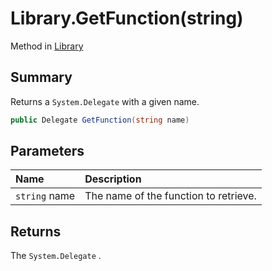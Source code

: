 # Library.GetFunction(string)

Method in [Library](/docs/api/csharp/yarn.library.md)

## Summary


Returns a  <code>System.Delegate</code>  with a given name.


```csharp
public Delegate GetFunction(string name)
```

## Parameters

|Name|Description|
|:---|:---|
|`string` name|The name of the function to retrieve.|

## Returns

The  <code>System.Delegate</code> .

